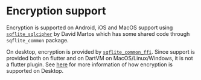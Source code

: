 # Encryption support

Encryption is supported on Android, iOS and MacOS support
using [`sqflite_sqlcipher`](https://pub.dev/packages/sqflite_sqlcipher)
by David Martos which has some shared code through `sqflite_common` package.

On desktop, encryption is provided
by [`sqflite_common_ffi`](https://pub.dev/packages/sqflite_common_ffi). Since support is provided
both on flutter and on DartVM on MacOS/Linux/Windows, it is not a flutter plugin.
See [here](https://github.com/tekartik/sqflite/blob/master/sqflite_common_ffi/doc/encryption_support.md)
for more information of how encryption is supported on Desktop.


